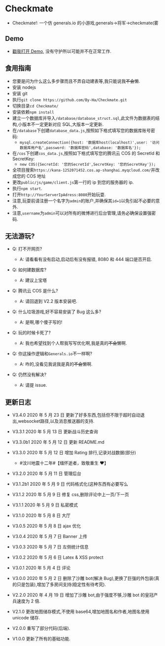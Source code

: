 # Checkmate

- Checkmate!: 一个仿 generals.io 的小游戏,generals->将军->checkmate(雾

## Demo

- [戳我打开 Demo](https://kana.byha.top:444), 没有守护所以可能并不在正常工作.

## 食用指南

- 您要是问为什么这么多步骤而且不弄自动建表等,我只能说我~~不会~~懒.
- 安装 nodejs
- 安装 git
- 执行`git clone https://github.com/By-Ha/Checkmate.git`
- 切换目录`cd Checkmate/`
- 安装依赖`npm install`
- 建立一个数据库并导入`/database/database_struct.sql`,此文件为数据表的结构,小版本不一定更新对应 SQL,大版本一定更新.
- 在`/database`下创建`database_data.js`,按照如下格式填写您的数据库账号密码:
  - `mysql.createConnection({host: '数据库host(localhost)',user: '访问数据库用户名',password: '数据库密码',database: '数据库名'});`
- 在`/cos`下创建`cos_data.js`,按照如下格式填写您的腾讯云 COS 的 SecretId 和 SecretKey:
  - `new COS({SecretId: '您的SecretId',SecretKey: '您的SecretKey'});`
- 全项目搜索`https://kana-1252071452.cos.ap-shanghai.myqcloud.com/`并改成您的 COS 地址
- 更改`public/js/game/client.js`第一行的 ip 到您的服务器的 ip.
- 执行`npm start`.
- 打开`http://YourServerIpAdress:8080`开始玩耍.
- 注意,玩耍前请注册一个名字为`admin`的账户,并确保其`id=1`以免引起不必要的意外.
- 注意,`username`为`admin`可以对所有的微博进行后台管理,请务必确保设置强密码.

## 无法游玩?

- Q: 打不开网页?

  - A: 请看看有没有启动,启动后有没有报错, 8080 和 444 端口是否开启.

- Q: 如何建数据库?

  - A: 建议上宝塔

- Q: 腾讯云 COS 是什么?

  - A: 请回退到 V2.2 版本安装吧.

- Q: 什么垃圾游戏,好不容易安装了 Bug 这么多?

  - A: 是啊,哪个傻子写的!

- Q: 玩的时候卡死了?

  - A: 我也希望找到个人帮我写写优化啊,我是真的~~不会~~懒啊.

- Q: 你这操作逻辑和`Generals.io`不一样啊?

  - A: 咋的,没看见我说我是真的~~不会~~懒啊.

- Q: 仍然没有解决?
  - A: 请提 issue.

## 更新日志

- V3.4.0 2020 年 5 月 23 日 更新了好多东西,包括但不限于超时自动退出,websocket路径,以及消息推送器的支持.

- V3.3.1 2020 年 5 月 13 日 更新战斗历史查询

- V3.3.0b1 2020 年 5 月 12 日 更新 README.md

- V3.3.0 2020 年 5 月 12 日 增加 Rating 排行,记录对战数据(部分)

  - #汶川地震十二年#【缅怀逝者，致敬重生 ❤】

- V3.2.0 2020 年 5 月 11 日 管理后台

- V3.1.2b1 2020 年 5 月 9 日 代码格式化(这种东西有必要写么

- V3.1.2 2020 年 5 月 9 日 修复 css,删除评论中上一页/下一页

- V3.1.1 2020 年 5 月 9 日 私密模式

- V3.1.0 2020 年 5 月 8 日 大厅

- V3.0.5 2020 年 5 月 8 日 ajax 优化

- V3.0.4 2020 年 5 月 7 日 Banner 上传

- V3.0.3 2020 年 5 月 7 日 左侧统计信息

- V3.0.2 2020 年 5 月 6 日 Latex & XSS protect

- V3.0.1 2020 年 5 月 4 日 评论

- V3.0.0 2020 年 5 月 2 日 删除了沙雕 bot(解决 Bug),更换了巨强的外包装(真的只是包装),增加了多房间支持(稳定性有待考究).

- V2.2.0 2020 年 4 月 19 日 增加了沙雕 bot,由于强度不够,沙雕 bot 的皇冠产兵速度为 2 倍.

- V2.1.0 更改地图储存模式,不使用 base64,增加地图名和作者,地图名使用 unicode 储存.

- V2.0.0 重写了部分代码(后端).

- V1.0.0 更新了所有的基础功能.
